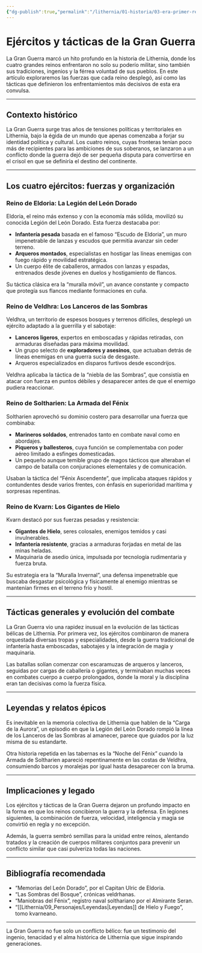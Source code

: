 ```yaml
---
{"dg-publish":true,"permalink":"/lithernia/01-historia/03-era-primer-rey/ejercitos-y-tacticas-de-la-gran-guerra/","title":"Ejércitos y tácticas de la Gran Guerra","tags":["lithernia","historia","guerra","ejercitos"]}
---
```


# Ejércitos y tácticas de la Gran Guerra

La Gran Guerra marcó un hito profundo en la historia de Lithernia, donde los cuatro grandes reinos enfrentaron no solo su poderío militar, sino también sus tradiciones, ingenios y la férrea voluntad de sus pueblos. En este artículo exploraremos las fuerzas que cada reino desplegó, así como las tácticas que definieron los enfrentamientos más decisivos de esta era convulsa.

---

## Contexto histórico

La Gran Guerra surge tras años de tensiones políticas y territoriales en Lithernia, bajo la égida de un mundo que apenas comenzaba a forjar su identidad política y cultural. Los cuatro reinos, cuyas fronteras tenían poco más de recipientes para las ambiciones de sus soberanos, se lanzaron a un conflicto donde la guerra dejó de ser pequeña disputa para convertirse en el crisol en que se definiría el destino del continente.

---

## Los cuatro ejércitos: fuerzas y organización

### Reino de Eldoria: La Legión del León Dorado

Eldoria, el reino más extenso y con la economía más sólida, movilizó su conocida Legión del León Dorado. Esta fuerza destacaba por:

- **Infantería pesada** basada en el famoso “Escudo de Eldoria”, un muro impenetrable de lanzas y escudos que permitía avanzar sin ceder terreno.
- **Arqueros montados**, especialistas en hostigar las líneas enemigas con fuego rápido y movilidad estratégica.
- Un cuerpo élite de caballeros, armados con lanzas y espadas, entrenados desde jóvenes en duelos y hostigamiento de flancos.

Su táctica clásica era la “muralla móvil”, un avance constante y compacto que protegía sus flancos mediante formaciones en cuña.

### Reino de Veldhra: Los Lanceros de las Sombras

Veldhra, un territorio de espesos bosques y terrenos difíciles, desplegó un ejército adaptado a la guerrilla y el sabotaje:

- **Lanceros ligeros**, expertos en emboscadas y rápidas retiradas, con armaduras diseñadas para máxima movilidad.
- Un grupo selecto de **exploradores y asesinos**, que actuaban detrás de líneas enemigas en una guerra sucia de desgaste.
- Arqueros especializados en disparos furtivos desde escondrijos.

Veldhra aplicaba la táctica de la “niebla de las Sombras”, que consistía en atacar con fuerza en puntos débiles y desaparecer antes de que el enemigo pudiera reaccionar.

### Reino de Soltharien: La Armada del Fénix

Soltharien aprovechó su dominio costero para desarrollar una fuerza que combinaba:

- **Marineros soldados**, entrenados tanto en combate naval como en abordajes.
- **Piqueros y ballesteros**, cuya función se complementaba con poder aéreo limitado a esfinges domesticadas.
- Un pequeño aunque temible grupo de magos tácticos que alteraban el campo de batalla con conjuraciones elementales y de comunicación.

Usaban la táctica del “Fénix Ascendente”, que implicaba ataques rápidos y contundentes desde varios frentes, con énfasis en superioridad marítima y sorpresas repentinas.

### Reino de Kvarn: Los Gigantes de Hielo

Kvarn destacó por sus fuerzas pesadas y resistencia:

- **Gigantes de Hielo**, seres colosales, enemigos temidos y casi invulnerables.
- **Infantería resistente**, gracias a armaduras forjadas en metal de las minas heladas.
- Maquinaria de asedio única, impulsada por tecnología rudimentaria y fuerza bruta.

Su estrategia era la “Muralla Invernal”, una defensa impenetrable que buscaba desgastar psicológica y físicamente al enemigo mientras se mantenían firmes en el terreno frío y hostil.

---

## Tácticas generales y evolución del combate

La Gran Guerra vio una rapidez inusual en la evolución de las tácticas bélicas de Lithernia. Por primera vez, los ejércitos combinaron de manera orquestada diversas tropas y especialidades, desde la guerra tradicional de infantería hasta emboscadas, sabotajes y la integración de magia y maquinaria.

Las batallas solían comenzar con escaramuzas de arqueros y lanceros, seguidas por cargas de caballería o gigantes, y terminaban muchas veces en combates cuerpo a cuerpo prolongados, donde la moral y la disciplina eran tan decisivas como la fuerza física.

---

## Leyendas y relatos épicos

Es inevitable en la memoria colectiva de Lithernia que hablen de la “Carga de la Aurora”, un episodio en que la Legión del León Dorado rompió la línea de los Lanceros de las Sombras al amanecer, parece que guiados por la luz misma de su estandarte.

Otra historia repetida en las tabernas es la “Noche del Fénix” cuando la Armada de Soltharien apareció repentinamente en las costas de Veldhra, consumiendo barcos y moralejas por igual hasta desaparecer con la bruma.

---

## Implicaciones y legado

Los ejércitos y tácticas de la Gran Guerra dejaron un profundo impacto en la forma en que los reinos concibieron la guerra y la defensa. En legiones siguientes, la combinación de fuerza, velocidad, inteligencia y magia se convirtió en regla y no excepción.

Además, la guerra sembró semillas para la unidad entre reinos, alentando tratados y la creación de cuerpos militares conjuntos para prevenir un conflicto similar que casi pulveriza todas las naciones.

---

## Bibliografía recomendada

- “Memorias del León Dorado”, por el Capitan Ulric de Eldoria.  
- “Las Sombras del Bosque”, crónicas veldrhanas.  
- “Maniobras del Fénix”, registro naval solthariano por el Almirante Seran.  
- “[[Lithernia/09_Personajes/Leyendas\|Leyendas]] de Hielo y Fuego”, tomo kvarneano.

---

La Gran Guerra no fue solo un conflicto bélico: fue un testimonio del ingenio, tenacidad y el alma histórica de Lithernia que sigue inspirando generaciones.